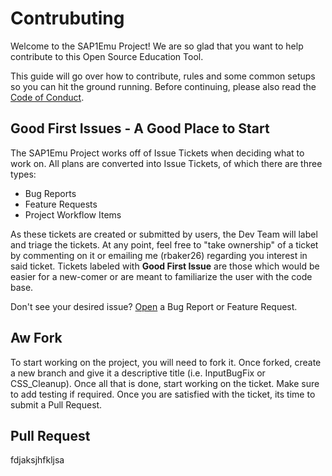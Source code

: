 # Contrubuting 
Welcome to the SAP1Emu Project! We are so glad that you want to help contribute to this Open Source Education Tool.

This guide will go over how to contribute, rules and some common setups so you can hit the ground running.
Before continuing, please also read the [Code of Conduct](CODE_OF_CONDUCT.md).

## Good First Issues - A Good Place to Start

The SAP1Emu Project works off of Issue Tickets when deciding what to work on.  All plans are converted into Issue Tickets, of which there are three types:
* Bug Reports
* Feature Requests 
* Project Workflow Items

As these tickets are created or submitted by users, the Dev Team will label and triage the tickets. At any point, feel free to "take ownership" of a ticket by commenting on it or emailing me (rbaker26) regarding you interest in said ticket. Tickets labeled with **Good First Issue** are those which would be easier for a new-comer or are meant to familiarize the user with the code base. 

Don't see your desired issue? [Open](https://github.com/rbaker26/SAP1EMU/issues/new/choose) a Bug Report or Feature Request.


## Aw Fork
To start working on the project, you will need to fork it.  Once forked, create a new branch and give it a descriptive title (i.e. InputBugFix or CSS_Cleanup). Once all that is done, start working on the ticket.  Make sure to add testing if required. Once you are satisfied with the ticket, its time to submit a Pull Request.

## Pull Request 
fdjaksjhfkljsa
